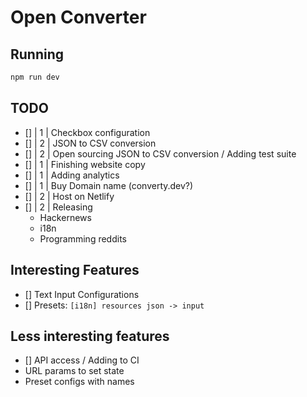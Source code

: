 # Open Converter

## Running

```bash
npm run dev
```

## TODO

- [] | 1 | Checkbox configuration
- [] | 2 | JSON to CSV conversion
- [] | 2 | Open sourcing JSON to CSV conversion / Adding test suite
- [] | 1 | Finishing website copy
- [] | 1 | Adding analytics
- [] | 1 | Buy Domain name (converty.dev?)
- [] | 2 | Host on Netlify
- [] | 2 | Releasing
  - Hackernews
  - i18n
  - Programming reddits

## Interesting Features

- [] Text Input Configurations
- [] Presets: `[i18n] resources json -> input`

## Less interesting features

- [] API access / Adding to CI
- URL params to set state
- Preset configs with names
